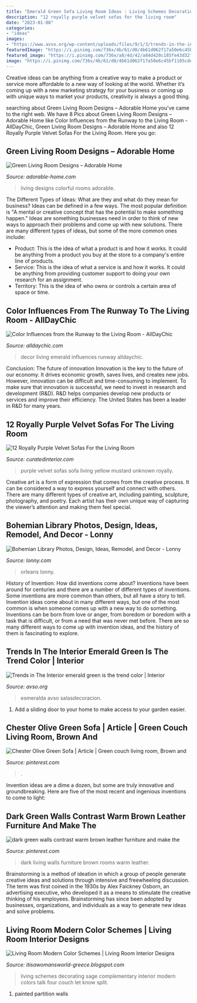 ```yaml
---
title: "Emerald Green Sofa Living Room Ideas : Living Schemes Decorating Sage Complementary Interior Modern Colors Talk Four Couch Let Know Split"
description: "12 royally purple velvet sofas for the living room"
date: "2023-01-08"
categories:
- "ideas"
images:
- "https://www.avso.org/wp-content/uploads/files/9/1/3/trends-in-the-interior-emerald-green-is-the-trend-color-11-913.jpg"
featuredImage: "https://i.pinimg.com/736x/4b/61/d0/4b61d062f17a50e6c45bf1105cde43ae.jpg"
featured_image: "https://i.pinimg.com/736x/a8/4d/42/a84d420c185fe43d32f9f72f3b518669.jpg"
image: "https://i.pinimg.com/736x/4b/61/d0/4b61d062f17a50e6c45bf1105cde43ae.jpg"
---
```



Creative ideas can be anything from a creative way to make a product or service more affordable to a new way of looking at the world. Whether it’s coming up with a new marketing strategy for your business or coming up with unique ways to market your products, creativity is always a good thing.

	

		
searching about Green Living Room Designs – Adorable Home you've came to the right web. We have 8 Pics about Green Living Room Designs – Adorable Home like Color Influences from the Runway to the Living Room - AllDayChic, Green Living Room Designs – Adorable Home and also 12 Royally Purple Velvet Sofas For the Living Room. Here you go:
		
    
## Green Living Room Designs – Adorable Home

<img loading=lazy src="https://adorable-home.com/wp-content/gallery/green-living-room-designs/green-living-room-designs-12.jpg" onerror="this.onerror=null;this.src='https://tse3.mm.bing.net/th?id=OIP.CV4Zmb184AaU4BKzGeZ0vgHaJ3&amp;pid=15.1';" alt="Green Living Room Designs – Adorable Home">

_Source: adorable-home.com_

>living designs colorful rooms adorable. 

	

The Different Types of Ideas: What are they and what do they mean for business?
Ideas can be defined in a few ways. The most popular definition is "A mental or creative concept that has the potential to make something happen." Ideas are something businesses need in order to think of new ways to approach their problems and come up with new solutions. 
There are many different types of ideas, but some of the more common ones include: 
- Product: This is the idea of what a product is and how it works. It could be anything from a product you buy at the store to a company's entire line of products. 
- Service: This is the idea of what a service is and how it works. It could be anything from providing customer support to doing your own research for an assignment. 
- Territory: This is the idea of who owns or controls a certain area of space or time.

    
## Color Influences From The Runway To The Living Room - AllDayChic

<img loading=lazy src="http://alldaychic.com/wp-content/uploads/2013/06/emerald-green-decor.jpg" onerror="this.onerror=null;this.src='https://tse3.mm.bing.net/th?id=OIP.oNkWAcJMAowNYsILr8NbTQHaJQ&amp;pid=15.1';" alt="Color Influences from the Runway to the Living Room - AllDayChic">

_Source: alldaychic.com_

>decor living emerald influences runway alldaychic. 

	

Conclusion: The future of innovation
Innovation is the key to the future of our economy. It drives economic growth, saves lives, and creates new jobs. However, innovation can be difficult and time-consuming to implement. To make sure that innovation is successful, we need to invest in research and development (R&D). R&D helps companies develop new products or services and improve their efficiency.
The United States has been a leader in R&D for many years.

    
## 12 Royally Purple Velvet Sofas For The Living Room

<img loading=lazy src="https://curatedinterior.com/wp-content/uploads/2017/04/Plush-purple-velvet-sofa-with-mustard-yellow-pillow.jpg" onerror="this.onerror=null;this.src='https://tse3.mm.bing.net/th?id=OIP.UFx6DJ7gBRagUY-VJ9-8hgHaJ4&amp;pid=15.1';" alt="12 Royally Purple Velvet Sofas For the Living Room">

_Source: curatedinterior.com_

>purple velvet sofas sofa living yellow mustard unknown royally. 

	

Creative art is a form of expression that comes from the creative process. It can be considered a way to express yourself and connect with others. There are many different types of creative art, including painting, sculpture, photography, and poetry. Each artist has their own unique way of capturing the viewer’s attention and making them feel special.

    
## Bohemian Library Photos, Design, Ideas, Remodel, And Decor - Lonny

<img loading=lazy src="https://www4.pictures.lonny.com/lo/ZUJKfy3--Y5x.jpg" onerror="this.onerror=null;this.src='https://tse3.mm.bing.net/th?id=OIP.VN1Ib5HJ6g4M04wNsiI1rAHaKq&amp;pid=15.1';" alt="Bohemian Library Photos, Design, Ideas, Remodel, and Decor - Lonny">

_Source: lonny.com_

>orleans lonny. 

	

History of Invention: How did inventions come about?
Inventions have been around for centuries and there are a number of different types of inventions. Some inventions are more common than others, but all have a story to tell. Invention ideas come about in many different ways, but one of the most common is when someone comes up with a new way to do something. Inventions can be born from love or anger, from boredom or boredom with a task that is difficult, or from a need that was never met before. There are so many different ways to come up with invention ideas, and the history of them is fascinating to explore.

    
## Trends In The Interior Emerald Green Is The Trend Color | Interior

<img loading=lazy src="https://www.avso.org/wp-content/uploads/files/9/1/3/trends-in-the-interior-emerald-green-is-the-trend-color-11-913.jpg" onerror="this.onerror=null;this.src='https://tse4.mm.bing.net/th?id=OIP.sk1KB_GWFzbujwnmKwYkbAHaJW&amp;pid=15.1';" alt="Trends in The Interior emerald green is the trend color | Interior">

_Source: avso.org_

>esmeralda avso salasdecoracion. 

	

1. Add a sliding door to your home to make access to your garden easier.

    
## Chester Olive Green Sofa | Article | Green Couch Living Room, Brown And

<img loading=lazy src="https://i.pinimg.com/736x/a8/4d/42/a84d420c185fe43d32f9f72f3b518669.jpg" onerror="this.onerror=null;this.src='https://tse3.mm.bing.net/th?id=OIP.FonVpVH-EeQduXU7QlWhUgHaJQ&amp;pid=15.1';" alt="Chester Olive Green Sofa | Article | Green couch living room, Brown and">

_Source: pinterest.com_

>. 

	

Invention ideas are a dime a dozen, but some are truly innovative and groundbreaking. Here are five of the most recent and ingenious inventions to come to light: 

    
## Dark Green Walls Contrast Warm Brown Leather Furniture And Make The

<img loading=lazy src="https://i.pinimg.com/736x/4b/61/d0/4b61d062f17a50e6c45bf1105cde43ae.jpg" onerror="this.onerror=null;this.src='https://tse2.mm.bing.net/th?id=OIP.XUrRWYWuwdPzwwk04G5OagHaNp&amp;pid=15.1';" alt="dark green walls contrast warm brown leather furniture and make the">

_Source: pinterest.com_

>dark living walls furniture brown rooms warm leather. 

	

Brainstorming is a method of ideation in which a group of people generate creative ideas and solutions through intensive and freewheeling discussion. The term was first coined in the 1930s by Alex Faickney Osborn, an advertising executive, who developed it as a means to stimulate the creative thinking of his employees. Brainstorming has since been adopted by businesses, organizations, and individuals as a way to generate new ideas and solve problems.

    
## Living Room Modern Color Schemes | Living Room Interior Designs

<img loading=lazy src="http://4.bp.blogspot.com/-WGSjJ_GuK2o/UgRmT80xhpI/AAAAAAAAAOU/nx791VcatlA/s1600/complementary+red+and+green+living+room.jpg" onerror="this.onerror=null;this.src='https://tse4.mm.bing.net/th?id=OIP.fkMPXW2akZ1e8D3cG09_nwHaKi&amp;pid=15.1';" alt="Living Room Modern Color Schemes | Living Room Interior Designs">

_Source: itisawomansworld-greece.blogspot.com_

>living schemes decorating sage complementary interior modern colors talk four couch let know split. 

	

1. painted partition walls

